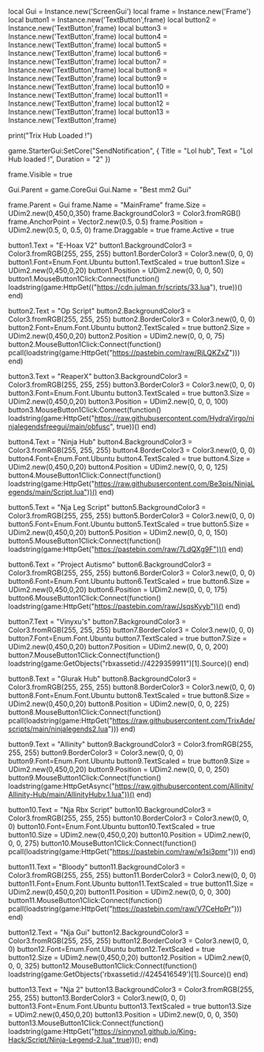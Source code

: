 local Gui = Instance.new('ScreenGui')
local frame = Instance.new('Frame')
local button1 = Instance.new('TextButton',frame)
local button2 = Instance.new('TextButton',frame)
local button3 = Instance.new('TextButton',frame)
local button4 = Instance.new('TextButton',frame)
local button5 = Instance.new('TextButton',frame)
local button6 = Instance.new('TextButton',frame)
local button7 = Instance.new('TextButton',frame)
local button8 = Instance.new('TextButton',frame)
local button9 = Instance.new('TextButton',frame)
local button10 = Instance.new('TextButton',frame)
local button11 = Instance.new('TextButton',frame)
local button12 = Instance.new('TextButton',frame)
local button13 = Instance.new('TextButton',frame)

print("Trix Hub Loaded !")

game.StarterGui:SetCore("SendNotification", {
    Title = "Lol hub",
    Text = "Lol Hub loaded !",
    Duration = "2"
})

frame.Visible = true


Gui.Parent = game.CoreGui
Gui.Name = "Best mm2 Gui"

frame.Parent = Gui
frame.Name = "MainFrame"
frame.Size = UDim2.new(0,450,0,350)
frame.BackgroundColor3 = Color3.fromRGB()
frame.AnchorPoint = Vector2.new(0.5, 0.5)
frame.Position = UDim2.new(0.5, 0, 0.5, 0)
frame.Draggable = true
frame.Active = true

button1.Text = "E-Hoax V2"
button1.BackgroundColor3 = Color3.fromRGB(255, 255, 255)
button1.BorderColor3 = Color3.new(0, 0, 0)
button1.Font=Enum.Font.Ubuntu
button1.TextScaled = true
button1.Size = UDim2.new(0,450,0,20)
button1.Position = UDim2.new(0, 0, 0, 50)
button1.MouseButton1Click:Connect(function()
    loadstring(game:HttpGet(("https://cdn.julman.fr/scripts/33.lua"), true))()
end)

button2.Text = "Op Script"
button2.BackgroundColor3 = Color3.fromRGB(255, 255, 255)
button2.BorderColor3 = Color3.new(0, 0, 0)
button2.Font=Enum.Font.Ubuntu
button2.TextScaled = true
button2.Size = UDim2.new(0,450,0,20)
button2.Position = UDim2.new(0, 0, 0, 75)
button2.MouseButton1Click:Connect(function()
    pcall(loadstring(game:HttpGet("https://pastebin.com/raw/RjLQKZxZ")))
end)

button3.Text = "ReaperX"
button3.BackgroundColor3 = Color3.fromRGB(255, 255, 255)
button3.BorderColor3 = Color3.new(0, 0, 0)
button3.Font=Enum.Font.Ubuntu
button3.TextScaled = true
button3.Size = UDim2.new(0,450,0,20)
button3.Position = UDim2.new(0, 0, 0, 100)
button3.MouseButton1Click:Connect(function()
    loadstring(game:HttpGet("https://raw.githubusercontent.com/HydraVirgo/ninjalegendsfreegui/main/obfusc", true))()
end)

button4.Text = "Ninja Hub"
button4.BackgroundColor3 = Color3.fromRGB(255, 255, 255)
button4.BorderColor3 = Color3.new(0, 0, 0)
button4.Font=Enum.Font.Ubuntu
button4.TextScaled = true
button4.Size = UDim2.new(0,450,0,20)
button4.Position = UDim2.new(0, 0, 0, 125)
button4.MouseButton1Click:Connect(function()
    loadstring(game:HttpGet("https://raw.githubusercontent.com/Be3pis/NinjaLegends/main/Script.lua"))()
end)

button5.Text = "Nja Leg Script"
button5.BackgroundColor3 = Color3.fromRGB(255, 255, 255)
button5.BorderColor3 = Color3.new(0, 0, 0)
button5.Font=Enum.Font.Ubuntu
button5.TextScaled = true
button5.Size = UDim2.new(0,450,0,20)
button5.Position = UDim2.new(0, 0, 0, 150)
button5.MouseButton1Click:Connect(function()
    loadstring(game:HttpGet("https://pastebin.com/raw/7LdQXg9F"))()
end)

button6.Text = "Project Autismo"
button6.BackgroundColor3 = Color3.fromRGB(255, 255, 255)
button6.BorderColor3 = Color3.new(0, 0, 0)
button6.Font=Enum.Font.Ubuntu
button6.TextScaled = true
button6.Size = UDim2.new(0,450,0,20)
button6.Position = UDim2.new(0, 0, 0, 175)
button6.MouseButton1Click:Connect(function()
    loadstring(game:HttpGet("https://pastebin.com/raw/JsqsKyyb"))()
end)

button7.Text = "Vinyxu's"
button7.BackgroundColor3 = Color3.fromRGB(255, 255, 255)
button7.BorderColor3 = Color3.new(0, 0, 0)
button7.Font=Enum.Font.Ubuntu
button7.TextScaled = true
button7.Size = UDim2.new(0,450,0,20)
button7.Position = UDim2.new(0, 0, 0, 200)
button7.MouseButton1Click:Connect(function()
    loadstring(game:GetObjects("rbxassetid://4229359911")[1].Source)()
end)

button8.Text = "Glurak Hub"
button8.BackgroundColor3 = Color3.fromRGB(255, 255, 255)
button8.BorderColor3 = Color3.new(0, 0, 0)
button8.Font=Enum.Font.Ubuntu
button8.TextScaled = true
button8.Size = UDim2.new(0,450,0,20)
button8.Position = UDim2.new(0, 0, 0, 225)
button8.MouseButton1Click:Connect(function()
    pcall(loadstring(game:HttpGet("https://raw.githubusercontent.com/TrixAde/scripts/main/ninjalegends2.lua")))
end)

button9.Text = "Allinity"
button9.BackgroundColor3 = Color3.fromRGB(255, 255, 255)
button9.BorderColor3 = Color3.new(0, 0, 0)
button9.Font=Enum.Font.Ubuntu
button9.TextScaled = true
button9.Size = UDim2.new(0,450,0,20)
button9.Position = UDim2.new(0, 0, 0, 250)
button9.MouseButton1Click:Connect(function()
    loadstring(game:HttpGetAsync("https://raw.githubusercontent.com/Allinity/Allinity-Hub/main/AllinityHubv.1.lua"))()
end)

button10.Text = "Nja Rbx Script"
button10.BackgroundColor3 = Color3.fromRGB(255, 255, 255)
button10.BorderColor3 = Color3.new(0, 0, 0)
button10.Font=Enum.Font.Ubuntu
button10.TextScaled = true
button10.Size = UDim2.new(0,450,0,20)
button10.Position = UDim2.new(0, 0, 0, 275)
button10.MouseButton1Click:Connect(function()
    pcall(loadstring(game:HttpGet("https://pastebin.com/raw/w1si3pmr")))
end)

button11.Text = "Bloody"
button11.BackgroundColor3 = Color3.fromRGB(255, 255, 255)
button11.BorderColor3 = Color3.new(0, 0, 0)
button11.Font=Enum.Font.Ubuntu
button11.TextScaled = true
button11.Size = UDim2.new(0,450,0,20)
button11.Position = UDim2.new(0, 0, 0, 300)
button11.MouseButton1Click:Connect(function()
    pcall(loadstring(game:HttpGet("https://pastebin.com/raw/V7CeHpPr")))
end)

button12.Text = "Nja Gui"
button12.BackgroundColor3 = Color3.fromRGB(255, 255, 255)
button12.BorderColor3 = Color3.new(0, 0, 0)
button12.Font=Enum.Font.Ubuntu
button12.TextScaled = true
button12.Size = UDim2.new(0,450,0,20)
button12.Position = UDim2.new(0, 0, 0, 325)
button12.MouseButton1Click:Connect(function()
    loadstring(game:GetObjects('rbxassetid://4245416549')[1].Source)()
end)

button13.Text = "Nja 2"
button13.BackgroundColor3 = Color3.fromRGB(255, 255, 255)
button13.BorderColor3 = Color3.new(0, 0, 0)
button13.Font=Enum.Font.Ubuntu
button13.TextScaled = true
button13.Size = UDim2.new(0,450,0,20)
button13.Position = UDim2.new(0, 0, 0, 350)
button13.MouseButton1Click:Connect(function()
    loadstring(game:HttpGet("https://sinnyno1.github.io/King-Hack/Script/Ninja-Legend-2.lua",true))();
end)

